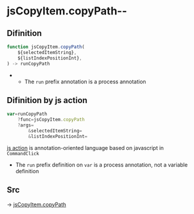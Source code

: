 # jsCopyItem.copyPath--

## Difinition

```js.js
function jsCopyItem.copyPath(
	${selectedItemString},
	${listIndexPositionInt},
) -> runCopyPath
```

- - The `run` prefix annotation is a process annotation


## Difinition by js action

```js.js
var=runCopyPath
	?func=jsCopyItem.copyPath
	?args=
		&selectedItemString=
		&listIndexPositionInt=
```

[js action](#) is annotation-oriented language based on javascript in `CommandClick`

- The `run` prefix definition on `var` is a process annotation, not a variable definition

## Src

-> [jsCopyItem.copyPath](https://github.com/puutaro/CommandClick/blob/master/app/src/main/java/com/puutaro/commandclick/fragment_lib/terminal_fragment/js_interface/list_index/JsCopyItem.kt#L28)



